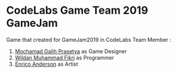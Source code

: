 ﻿# CodeLabs Game Team 2019 GameJam
 Game that created for GameJam2019 in CodeLabs
 Team Member :
 1. [Mochamad Galih Prasetya](https://github.com/MGalihPrasetya) as Game Designer
 2. [Wildan Muhammad Fikri](https://github.com/wildhevire) as Programmer
 3. [Enrico Anderson](https://github.com/EnricoAnderson) as Artist
